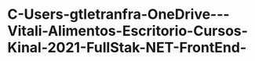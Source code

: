 # C-Users-gtletranfra-OneDrive---Vitali-Alimentos-Escritorio-Cursos-Kinal-2021-FullStak-NET-FrontEnd-
